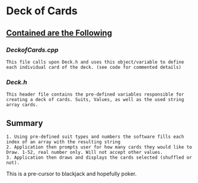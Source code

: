 <h1><b>Deck of Cards</b></h1>

<h2><u><b>Contained are the Following</b></u></h2>



<h3><i><b>DeckofCards.cpp</i></b></h3>

```
This file calls upon Deck.h and uses this object/variable to define each individual card of the deck. (see code for commented details)
```


<h3><i><b>Deck.h</i></b></h3>

```
This header file contains the pre-defined variables responsible for creating a deck of cards. Suits, Values, as well as the used string array cards.
```


<h2><b>Summary</b></h2>

```
1. Using pre-defined suit types and numbers the software fills each index of an array with the resulting string
2. Application then prompts user for how many cards they would like to Draw. 1-52, real number only. Will not accept other values.
3. Application then draws and displays the cards selected (shuffled or not).
```

This is a pre-cursor to blackjack and hopefully poker.

